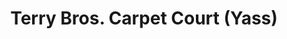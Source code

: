 ---
title: "Terry Bros. Carpet Court (Yass)"
url: /yass/terry-bros-carpet-court-yass/
shop: Teppiche
---